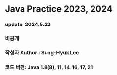 # Java Practice 2023, 2024
### update: 2024.5.22
### 비공개
### 작성자 Author : Sung-Hyuk Lee
### 코드 버전: Java 1.8(8), 11, 14, 16, 17, 21 